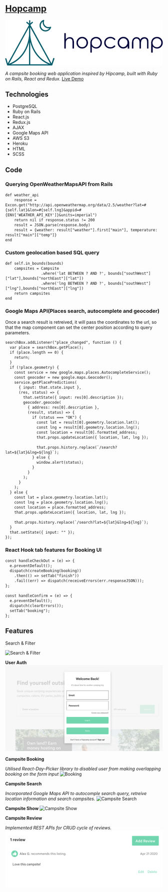  # [Hopcamp](https://hopcamp.herokuapp.com) 
![logp](./app/assets/images/logo.jpg)

*A campsite booking web application inspired by Hipcamp, built with Ruby on Rails, React and Redux.*
[Live Demo](https://hopcamp.herokuapp.com) 

## Technologies

* PostgreSQL
* Ruby on Rails
* React.js
* Redux.js
* AJAX
* Google Maps API
* AWS S3
* Heroku
* HTML
* SCSS

## Code
### Querying OpenWeatherMapsAPI from Rails 
```
def weather_api
    response = Excon.get("http://api.openweathermap.org/data/2.5/weather?lat=#{self.lat}&lon=#{self.lng}&appid=#{ENV['WEATHER_API_KEY']}&units=imperial")
    return nil if response.status != 200
    result = JSON.parse(response.body)
    result = {weather: result["weather"].first["main"], temperature: result["main"]["temp"]}
end
```
### Custom geolocation based SQL query
```
def self.in_bounds(bounds)
    campsites = Campsite
                .where('lat BETWEEN ? AND ?', bounds["southWest"]["lat"],bounds["northEast"]["lat"])
                .where('lng BETWEEN ? AND ?', bounds["southWest"]["lng"],bounds["northEast"]["lng"])
    return campsites
end
```
### Google Maps API(Places search, autocomplete and geocoder)
Once a search result is retreived, it will pass the coordinates to the url, so that the map component can set the center position according to query parameters.
```
searchBox.addListener("place_changed", function () {
  var place = searchBox.getPlace();
  if (place.length == 0) {
    return;
  }
  if (!place.geometry) {
    const service = new google.maps.places.AutocompleteService();
    const geocoder = new google.maps.Geocoder();
    service.getPlacePredictions(
      { input: that.state.input },
      (res, status) => {
        that.setState({ input: res[0].description });
        geocoder.geocode(
          { address: res[0].description },
          (result, status) => {
            if (status === "OK") {
              const lat = result[0].geometry.location.lat();
              const lng = result[0].geometry.location.lng();
              const location = result[0].formatted_address;
              that.props.updateLocation({ location, lat, lng });

              that.props.history.replace(`/search?lat=${lat}&lng=${lng}`);
            } else {
              window.alert(status);
            }
          }
        );
      }
    );
  } else {
    const lat = place.geometry.location.lat();
    const lng = place.geometry.location.lng();
    const location = place.formatted_address;
    that.props.updateLocation({ location, lat, lng });

    that.props.history.replace(`/search?lat=${lat}&lng=${lng}`);
  }
  that.setState({ input: "" });
});
```
### React Hook tab features for Booking UI
```
const handleCheckOut = (e) => {
  e.preventDefault();
  dispatch(createBooking(booking))
    .then(() => setTab("finish"))
    .fail((err) => dispatch(receiveErrors(err.responseJSON)));
};

const handleConfirm = (e) => {
  e.preventDefault();
  dispatch(clearErrors());
  setTab("booking");
};
```
## Features
Search & Filter 

![Search & Filter](./app/assets/images/hopcamp2.gif)

**User Auth**
![User Auth](./app/assets/images/user_auth.png)

**Campsite Booking**

*Utilised React-Day-Picker library to disabled user from making overlapping booking on the form input*
![Booking](./app/assets/images/booking.gif)

**Campsite Search**

*Incorporated Google Maps API to autocomple search query, retreive location information and search campsites.*
![Campsite Search](./app/assets/images/campsite_search.png)

**Campsite Show**
![Campsite Show](./app/assets/images/campsite_show.png)

**Campsite Review**

*Implemented REST APIs for CRUD cycle of reviews.* 
![Campsite Review](./app/assets/images/campsite_review.png)




